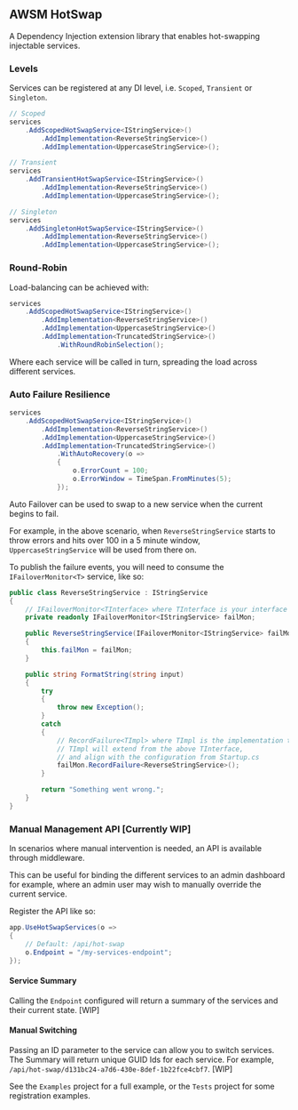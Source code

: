 ## AWSM HotSwap

A Dependency Injection extension library that enables hot-swapping injectable services.

### Levels

Services can be registered at any DI level, i.e. `Scoped`, `Transient` or `Singleton`.

```cs
// Scoped
services
    .AddScopedHotSwapService<IStringService>()
        .AddImplementation<ReverseStringService>()
        .AddImplementation<UppercaseStringService>();

// Transient
services
    .AddTransientHotSwapService<IStringService>()
        .AddImplementation<ReverseStringService>()
        .AddImplementation<UppercaseStringService>();

// Singleton
services
    .AddSingletonHotSwapService<IStringService>()
        .AddImplementation<ReverseStringService>()
        .AddImplementation<UppercaseStringService>();
```

### Round-Robin

Load-balancing can be achieved with:

```cs
services
    .AddScopedHotSwapService<IStringService>()
        .AddImplementation<ReverseStringService>()
        .AddImplementation<UppercaseStringService>()
        .AddImplementation<TruncatedStringService>()
            .WithRoundRobinSelection();
```

Where each service will be called in turn, spreading the load across different services.

### Auto Failure Resilience

```cs
services
    .AddScopedHotSwapService<IStringService>()
        .AddImplementation<ReverseStringService>()
        .AddImplementation<UppercaseStringService>()
        .AddImplementation<TruncatedStringService>()
            .WithAutoRecovery(o =>
            {
                o.ErrorCount = 100;
                o.ErrorWindow = TimeSpan.FromMinutes(5);
            });
```
            
Auto Failover can be used to swap to a new service when the current begins to fail.

For example, in the above scenario, when `ReverseStringService` starts to throw errors and hits over 100 in a 5 minute window, `UppercaseStringService` will be used from there on.

To publish the failure events, you will need to consume the `IFailoverMonitor<T>` service, like so:

```cs
public class ReverseStringService : IStringService
{
    // IFailoverMonitor<TInterface> where TInterface is your interface
    private readonly IFailoverMonitor<IStringService> failMon;

    public ReverseStringService(IFailoverMonitor<IStringService> failMon)
    {
        this.failMon = failMon;
    }

    public string FormatString(string input)
    {
        try
        {
            throw new Exception();
        }
        catch
        {
            // RecordFailure<TImpl> where TImpl is the implementation to throw the error
            // TImpl will extend from the above TInterface,
            // and align with the configuration from Startup.cs
            failMon.RecordFailure<ReverseStringService>();
        }

        return "Something went wrong.";
    }
}
```

### Manual Management API [Currently WIP]

In scenarios where manual intervention is needed, an API is available through middleware.

This can be useful for binding the different services to an admin dashboard for example, where an admin user may wish to manually override the current service.

Register the API like so:

```cs
app.UseHotSwapServices(o =>
{
    // Default: /api/hot-swap
    o.Endpoint = "/my-services-endpoint";
});
```

#### Service Summary

Calling the `Endpoint` configured will return a summary of the services and their current state. [WIP]

#### Manual Switching

Passing an ID parameter to the service can allow you to switch services. The Summary will return unique GUID Ids for each service. For example, `/api/hot-swap/d131bc24-a7d6-430e-8def-1b22fce4cbf7`. [WIP]



See the `Examples` project for a full example, or the `Tests` project for some registration examples.